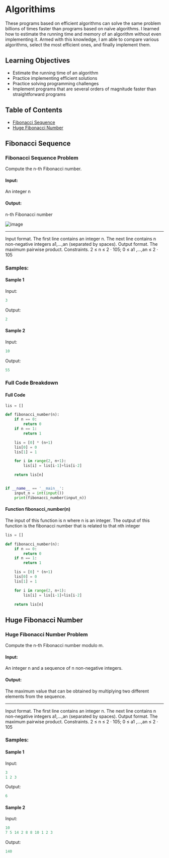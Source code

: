 # Algorithims

These programs based on efficient algorithms can solve the same problem billions of times faster than programs based on naïve algorithms. I learned how to estimate the running time and memory of an algorithm without even implementing it. Armed with this knowledge, I am able to compare various algorithms, select the most efficient ones, and finally implement them.

## Learning Objectives
- Estimate the running time of an algorithm
- Practice implementing efficient solutions
- Practice solving programming challenges
- Implement programs that are several orders of magnitude faster than straightforward programs

## Table of Contents
- [Fibonacci Sequence](#fibonacci-sequence)
- [Huge Fibonacci Number](#Huge-Fibonacci-Number)

## Fibonacci Sequence
### Fibonacci Sequence Problem
Compute the n-th Fibonacci number.
#### Input: 
An integer n
#### Output: 
n-th Fibonacci number

![image](https://github.com/user-attachments/assets/1d62e443-a811-493b-b531-f7c519ea47f1)


---


Input format. The first line contains an integer n. The next line contains n non-negative integers a1,...,an (separated by spaces).
Output format. The maximum pairwise product.
Constraints. 2 ≤ n ≤ 2 · 105; 0 ≤ a1 ,...,an ≤ 2 · 105

### Samples:
#### Sample 1
Input:
```python
3
```

Output:
```python
2
```

#### Sample 2
Input:
```python
10
```

Output:
```python
55
```

### Full Code Breakdown
#### Full Code
```python
lis = []

def fibonacci_number(n):
    if n == 0:
        return 0
    if n == 1:
        return 1

    lis = [0] * (n+1)
    lis[0] = 0
    lis[1] = 1

    for i in range(2, n+1):
        lis[i] = lis[i-1]+lis[i-2]

    return lis[n]


if __name__ == '__main__':
    input_n = int(input())
    print(fibonacci_number(input_n))
```

#### Function fibonacci_number(n)
The input of this function is n where n is an integer.
The output of this function is the fibonacci number that is related to that nth integer
```python
lis = []

def fibonacci_number(n):
    if n == 0:
        return 0
    if n == 1:
        return 1

    lis = [0] * (n+1)
    lis[0] = 0
    lis[1] = 1

    for i in range(2, n+1):
        lis[i] = lis[i-1]+lis[i-2]

    return lis[n]
```

## Huge Fibonacci Number
### Huge Fibonacci Number Problem
Compute the n-th Fibonacci number modulo m.
#### Input: 
An integer n and a sequence of n non-negative integers.
#### Output: 
The maximum value that can be obtained by multiplying two different elements from the sequence.

---


Input format. The first line contains an integer n. The next line contains n non-negative integers a1,...,an (separated by spaces).
Output format. The maximum pairwise product.
Constraints. 2 ≤ n ≤ 2 · 105; 0 ≤ a1 ,...,an ≤ 2 · 105

### Samples:
#### Sample 1
Input:
```python
3
1 2 3
```

Output:
```python
6
```

#### Sample 2
Input:
```python
10
7 5 14 2 8 8 10 1 2 3
```

Output:
```python
140
```
